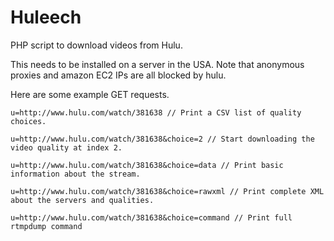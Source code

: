 Huleech
=======

PHP script to download videos from Hulu.

This needs to be installed on a server in the USA.
Note that anonymous proxies and amazon EC2 IPs are all blocked by hulu.

Here are some example GET requests.

```u=http://www.hulu.com/watch/381638 // Print a CSV list of quality choices.```

```u=http://www.hulu.com/watch/381638&choice=2 // Start downloading the video quality at index 2.```

```u=http://www.hulu.com/watch/381638&choice=data // Print basic information about the stream.```

```u=http://www.hulu.com/watch/381638&choice=rawxml // Print complete XML about the servers and qualities.```

```u=http://www.hulu.com/watch/381638&choice=command // Print full rtmpdump command```